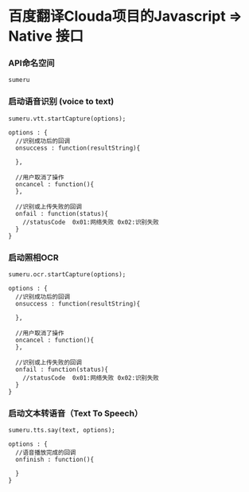 # 百度翻译Clouda项目的Javascript => Native 接口


### API命名空间
    sumeru

### 启动语音识别 (voice to text)
  
    sumeru.vtt.startCapture(options);
  
    options : {
      //识别成功后的回调
      onsuccess : function(resultString){
        
      },
      
      //用户取消了操作
      oncancel : function(){
      },
      
      //识别或上传失败的回调
      onfail : function(status){
        //statusCode  0x01:网络失败 0x02:识别失败
      }
    }
  

### 启动照相OCR 
  
    sumeru.ocr.startCapture(options);
    
    options : {
      //识别成功后的回调
      onsuccess : function(resultString){
        
      },
      
      //用户取消了操作
      oncancel : function(){
      },
      
      //识别或上传失败的回调
      onfail : function(status){
        //statusCode  0x01:网络失败 0x02:识别失败
      }
    }  


### 启动文本转语音（Text To Speech）
  
    sumeru.tts.say(text, options);
    
    options : {
      //语音播放完成的回调
      onfinish : function(){
        
      }
    }  
